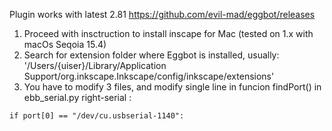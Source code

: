 Plugin works with latest 2.81  https://github.com/evil-mad/eggbot/releases

1. Proceed with insctruction to install inscape for Mac (tested on 1.x with macOs Seqoia 15.4)
2. Search for extension folder where Eggbot is installed, usually: '/Users/{uiser}/Library/Application Support/org.inkscape.Inkscape/config/inkscape/extensions'
3. You have to modify 3 files, and modify single line in funcion findPort() in  ebb_serial.py  right-serial :

 `if port[0] == "/dev/cu.usbserial-1140":`
